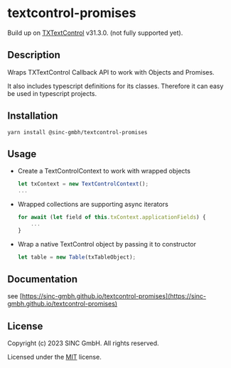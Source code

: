 # textcontrol-promises
Build up on [TXTextControl](https://www.textcontrol.com/) v31.3.0. (not fully supported yet).
## Description
Wraps TXTextControl Callback API to work with Objects and Promises.

It also includes typescript definitions for its classes.
Therefore it can easy be used in typescript projects.

## Installation
`yarn install @sinc-gmbh/textcontrol-promises `

## Usage

- Create a TextControlContext to work with wrapped objects
    ```javascript
    let txContext = new TextControlContext();
    ...
    ```
- Wrapped collections are supporting async iterators
    ```javascript
    for await (let field of this.txContext.applicationFields) {
        ...
    }  
    ```
- Wrap a native TextControl object by passing it to constructor
    ```javascript
    let table = new Table(txTableObject);
    ```
## Documentation
see [https://sinc-gmbh.github.io/textcontrol-promises](https://sinc-gmbh.github.io/textcontrol-promises)

## License

Copyright (c) 2023 SINC GmbH. All rights reserved.

Licensed under the [MIT](LICENSE) license.
